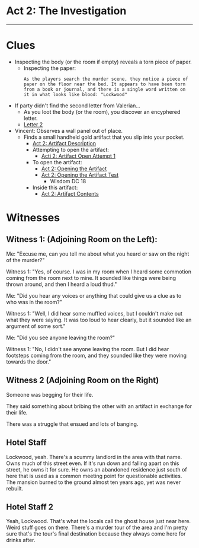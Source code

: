 # Act 2: The Investigation

---

# Clues


* Inspecting the body (or the room if empty) reveals a torn piece of paper.
  * Inspecting the paper:
    ```
    As the players search the murder scene, they notice a piece of paper on the floor near the bed. It appears to have been torn from a book or journal, and there is a single word written on it in what looks like blood: "Lockwood"
    ```
* If party didn't find the second letter from Valerian...
  * As you loot the body (or the room), you discover an encyphered letter.
  * [Letter 2](./letter2.encoded)
* Vincent: Observes a wall panel out of place.
  * Finds a small handheld gold artifact that you slip into your pocket.
    * [Act 2: Artifact Description](./act2_artifact_description.md)
    * Attempting to open the artifact:
      * [Acti 2: Artifact Open Attempt 1](./act2_artifact_open1.md)
    * To open the artifact:
      * [Act 2: Opening the Artifact](./act2_artifact_open2.md)
      * [Act 2: Opening the Artifact Test](./act2_artifact_open2.md)
        * Wisdom DC 18
    * Inside this artifact:
      * [Act 2: Artifact Contents](./act2_artifact_contents.md)

# Witnesses

## Witness 1: (Adjoining Room on the Left):

Me: "Excuse me, can you tell me about what you heard or saw on the night of the murder?"

Witness 1: "Yes, of course. I was in my room when I heard some commotion coming from the room next to mine. It sounded like things were being thrown around, and then I heard a loud thud."

Me: "Did you hear any voices or anything that could give us a clue as to who was in the room?"

Witness 1: "Well, I did hear some muffled voices, but I couldn't make out what they were saying. It was too loud to hear clearly, but it sounded like an argument of some sort."

Me: "Did you see anyone leaving the room?"

Witness 1: "No, I didn't see anyone leaving the room. But I did hear footsteps coming from the room, and they sounded like they were moving towards the door."

## Witness 2 (Adjoining Room on the Right)

Someone was begging for their life. 

They said something about bribing the other with an artifact in exchange for their life.

There was a struggle that ensued and lots of banging.

## Hotel Staff

Lockwood, yeah. There's a scummy landlord in the area with that name. Owns much of this street even. If it's run down and falling apart on this street, he owns it for sure. He owns an abandoned residence just south of here that is used as a common meeting point for questionable activities. The mansion burned to the ground almost ten years ago, yet was never rebuilt.

## Hotel Staff 2

Yeah, Lockwood. That's what the locals call the ghost house just near here. Weird stuff goes on there. There's a murder tour of the area and I'm pretty sure that's the tour's final destination because they always come here for drinks after.

